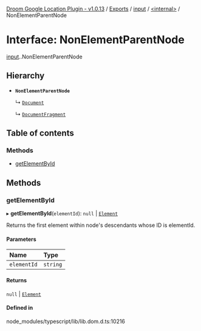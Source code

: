 [Droom Google Location Plugin - v1.0.13](../README.md) / [Exports](../modules.md) / [input](../modules/input.md) / [<internal\>](../modules/input._internal_.md) / NonElementParentNode

# Interface: NonElementParentNode

[input](../modules/input.md).[<internal>](../modules/input._internal_.md).NonElementParentNode

## Hierarchy

- **`NonElementParentNode`**

  ↳ [`Document`](input._internal_.Document.md)

  ↳ [`DocumentFragment`](input._internal_.DocumentFragment.md)

## Table of contents

### Methods

- [getElementById](input._internal_.NonElementParentNode.md#getelementbyid)

## Methods

### getElementById

▸ **getElementById**(`elementId`): ``null`` \| [`Element`](../modules/input._internal_.md#element)

Returns the first element within node's descendants whose ID is elementId.

#### Parameters

| Name | Type |
| :------ | :------ |
| `elementId` | `string` |

#### Returns

``null`` \| [`Element`](../modules/input._internal_.md#element)

#### Defined in

node_modules/typescript/lib/lib.dom.d.ts:10216
